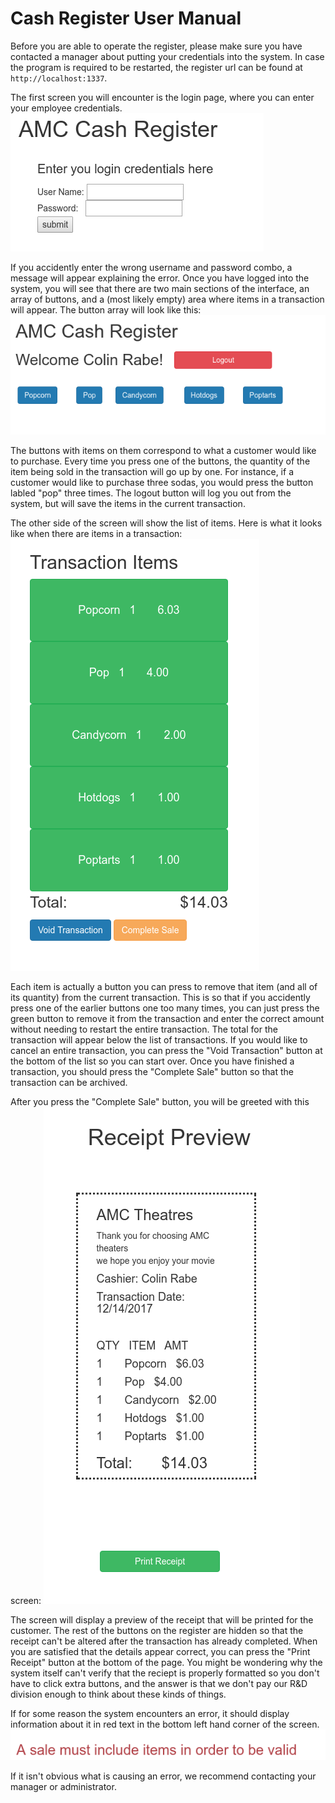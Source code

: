 # Cash Register User Manual

Before you are able to operate the register, please make sure you have contacted
a manager about putting your credentials into the system. In case the program
is required to be restarted, the register url can be found at `http://localhost:1337`.

The first screen you will encounter is the login page, where you can enter
your employee credentials.
![Screenshot](screenshots/login.png)

If you accidently enter the wrong username and password combo, a message will
appear explaining the error. Once you have logged into the system, you will
see that there are two main sections of the interface, an array of buttons,
and a (most likely empty) area where items in a transaction will appear.
The button array will look like this:
![Screenshot](screenshots/buttons.png)

The buttons with items on them correspond to what a customer would like to purchase. Every
time you press one of the buttons, the quantity of the item being sold in the transaction
will go up by one. For instance, if a customer would like to purchase three sodas, you would
press the button labled "pop" three times. The logout button will log you out from the
system, but will save the items in the current transaction.

The other side of the screen will show the list of items. Here is what it looks like
when there are items in a transaction:
![Screenshot](screenshots/items.png)

Each item is actually a button you can press to remove that item (and all of its quantity)
from the current transaction. This is so that if you accidently press one of the earlier
buttons one too many times, you can just press the green button to remove it from the 
transaction and enter the correct amount without needing to restart the entire transaction.
The total for the transaction will appear below the list of transactions. If you would like
to cancel an entire transaction, you can press the "Void Transaction" button at the bottom
of the list so you can start over. Once you have finished a transaction, you should press
the "Complete Sale" button so that the transaction can be archived.

After you press the "Complete Sale" button, you will be greeted with this screen:
![Screenshot](screenshots/receipt.png)

The screen will display a preview of the receipt that will be printed for the customer.
The rest of the buttons on the register are hidden so that the receipt can't be altered after the transaction has already completed.
When you are satisfied that the details appear correct, you can press the "Print Receipt"
button at the bottom of the page. You might be wondering why the system itself 
can't verify that the reciept is properly formatted so you don't have to click extra
buttons, and the answer is that we don't pay our R&D division enough to think about these
kinds of things.

If for some reason the system encounters an error, it should display information
about it in red text in the bottom left hand corner of the screen.
![Screenshot](screenshots/error.png)

If it isn't obvious what is causing an error, we recommend contacting your manager or administrator.
